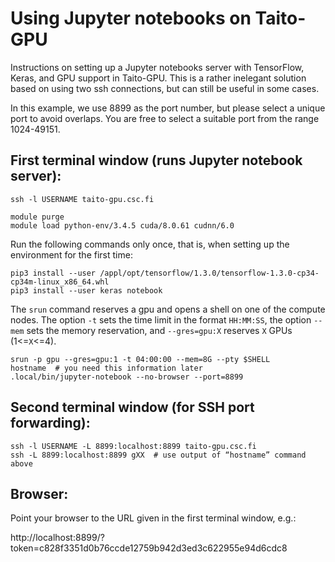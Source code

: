 # Using Jupyter notebooks on Taito-GPU

Instructions on setting up a Jupyter notebooks server with TensorFlow, Keras, and GPU support in Taito-GPU.
This is a rather inelegant solution based on using two ssh connections, but can still be useful in some cases.

In this example, we use 8899 as the port number, but please select a unique port to avoid 
overlaps.  You are free to select a suitable port from the range 1024-49151. 

## First terminal window (runs Jupyter notebook server):

    ssh -l USERNAME taito-gpu.csc.fi

    module purge
    module load python-env/3.4.5 cuda/8.0.61 cudnn/6.0

Run the following commands only once, that is, when setting up the environment
for the first time:

    pip3 install --user /appl/opt/tensorflow/1.3.0/tensorflow-1.3.0-cp34-cp34m-linux_x86_64.whl
    pip3 install --user keras notebook

The `srun` command reserves a gpu and opens a shell on one of the compute nodes.  The
option `-t` sets the time limit in the format `HH:MM:SS`, the option `--mem` sets the memory 
reservation, and `--gres=gpu:X` reserves `X` GPUs (1<=`X`<=4).

    srun -p gpu --gres=gpu:1 -t 04:00:00 --mem=8G --pty $SHELL
    hostname  # you need this information later
    .local/bin/jupyter-notebook --no-browser --port=8899

## Second terminal window (for SSH port forwarding):

    ssh -l USERNAME -L 8899:localhost:8899 taito-gpu.csc.fi
    ssh -L 8899:localhost:8899 gXX  # use output of “hostname” command above

## Browser:

Point your browser to the URL given in the first terminal window, e.g.:

http://localhost:8899/?token=c828f3351d0b76ccde12759b942d3ed3c622955e94d6cdc8
